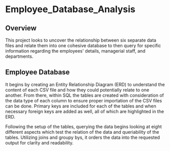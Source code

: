 # Employee_Database_Analysis

## Overview
This project looks to uncover the relationship between six separate data files and relate them into one cohesive database to then query for specific information regarding the employees' details, managerial staff, and departments.

## Employee Database
It begins by creating an Entity Relationship Diagram (ERD) to understand the content of each CSV file and how they could potentially relate to one another. From there, within SQL the tables are created with consideration of the data type of each column to ensure proper importation of the CSV files can be done. Primary keys are included for each of the tables and when necessary foreign keys are added as well, all of which are highlighted in the ERD. 

Following the setup of the tables, querying the data begins looking at eight different aspects which test the relation of the data and queriability of the tables. Utilizing joins and groupy bys, it orders the data into the requested output for clarity and readability. 
